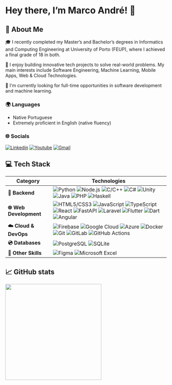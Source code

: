 # Hey there, I’m Marco André! 👋

## 💫 About Me

🎓 I recently completed my Master’s and Bachelor’s degrees in Informatics and Computing Engineering at University of Porto (FEUP), where I achieved a final grade of 18 in both.

🚀 I enjoy building innovative tech projects to solve real-world problems. My main interests include Software Engineering, Machine Learning, Mobile Apps, Web & Cloud Technologies.

🌱 I'm currently looking for full-time opportunities in software development and machine learning.

### 🌍 Languages

- Native Portuguese  
- Extremely proficient in English (native fluency)

### 🌐 Socials

[![Linkedin](https://img.shields.io/badge/LinkedIn-0077B5?style=for-the-badge&logo=linkedin&logoColor=white)](https://www.linkedin.com/in/marco21andre/)
[![Youtube](https://img.shields.io/badge/YouTube-FF0000?style=for-the-badge&logo=youtube&logoColor=white)](https://www.youtube.com/@marco21andre)
[![Gmail](https://img.shields.io/badge/Gmail-D14836?style=for-the-badge&logo=gmail&logoColor=white)](mailto:marcoandre2103@gmail.com)

## 💻 Tech Stack

| Category | Technologies |
|----------|--------------|
| **🧠 Backend** | ![Python](https://img.shields.io/badge/Python-3776AB?style=for-the-badge&logo=python&logoColor=white) ![Node.js](https://img.shields.io/badge/Node.js-339933?style=for-the-badge&logo=nodedotjs&logoColor=white) ![C/C++](https://img.shields.io/badge/C%2FC++-00599C?style=for-the-badge&logo=c%2B%2B&logoColor=white) ![C#](https://img.shields.io/badge/c%23-%23239120.svg?style=for-the-badge&logo=csharp&logoColor=white) ![Unity](https://img.shields.io/badge/unity-%23000000.svg?style=for-the-badge&logo=unity&logoColor=white) ![Java](https://img.shields.io/badge/Java-ED8B00?style=for-the-badge&logo=openjdk&logoColor=white) ![PHP](https://img.shields.io/badge/PHP-777BB4?style=for-the-badge&logo=php&logoColor=white) ![Haskell](https://img.shields.io/badge/Haskell-5e5086?style=for-the-badge&logo=haskell&logoColor=white) |
| **🌐 Web Development** | ![HTML5/CSS3](https://img.shields.io/badge/HTML%2FCSS-E34F26?style=for-the-badge&logo=html5&logoColor=white) ![JavaScript](https://img.shields.io/badge/JavaScript-F7DF1E?style=for-the-badge&logo=javascript&logoColor=black) ![TypeScript](https://img.shields.io/badge/TypeScript-007ACC?style=for-the-badge&logo=typescript&logoColor=white) ![React](https://img.shields.io/badge/React-20232A?style=for-the-badge&logo=react&logoColor=61DAFB) ![FastAPI](https://img.shields.io/badge/FastAPI-005571?style=for-the-badge&logo=fastapi&logoColor=white) ![Laravel](https://img.shields.io/badge/Laravel-FF2D20?style=for-the-badge&logo=laravel&logoColor=white) ![Flutter](https://img.shields.io/badge/Flutter-02569B?style=for-the-badge&logo=flutter&logoColor=white) ![Dart](https://img.shields.io/badge/Dart-0175C2?style=for-the-badge&logo=dart&logoColor=white) ![Angular](https://img.shields.io/badge/angular-%23DD0031.svg?style=for-the-badge&logo=angular&logoColor=white) |
| **☁️ Cloud & DevOps** | ![Firebase](https://img.shields.io/badge/Firebase-039BE5?style=for-the-badge&logo=firebase&logoColor=white) ![Google Cloud](https://img.shields.io/badge/Google_Cloud-4285F4?style=for-the-badge&logo=google-cloud&logoColor=white) ![Azure](https://img.shields.io/badge/Azure-0078D4?style=for-the-badge&logo=microsoft-azure&logoColor=white) ![Docker](https://img.shields.io/badge/Docker-2496ED?style=for-the-badge&logo=docker&logoColor=white) ![Git](https://img.shields.io/badge/Git-F05033?style=for-the-badge&logo=git&logoColor=white) ![GitLab](https://img.shields.io/badge/GitLab-330F63?style=for-the-badge&logo=gitlab&logoColor=white) ![GitHub Actions](https://img.shields.io/badge/GitHub_Actions-2088FF?style=for-the-badge&logo=github-actions&logoColor=white) |
| **💿 Databases** | ![PostgreSQL](https://img.shields.io/badge/PostgreSQL-316192?style=for-the-badge&logo=postgresql&logoColor=white) ![SQLite](https://img.shields.io/badge/SQLite-07405E?style=for-the-badge&logo=sqlite&logoColor=white) |
| **🧰 Other Skills** | ![Figma](https://img.shields.io/badge/Figma-F24E1E?style=for-the-badge&logo=figma&logoColor=white) ![Microsoft Excel](https://img.shields.io/badge/Microsoft_Excel-217346?style=for-the-badge&logo=microsoft-excel&logoColor=white) |

<!--
### ✏️ Projects

TODO INSERT TABLE OF PROJECTS HERE

| Project Name | Description | Software Tools |
|--------------|-------------|-------------|
| NAME AND LINK | DESCRIBE PROJECT IN SMALL SENTENCE | WHICH LANGAUGES AND FRAMEWORKS WERE USED |
-->

## 📈 GitHub stats

<div>
    <a href="https://github.com/m21ark">
    <img height="300em" src="https://github-readme-stats.vercel.app/api?username=m21ark&show_icons=true&theme=dracula&include_all_commits=true&cout_private=true"/>
</div>
